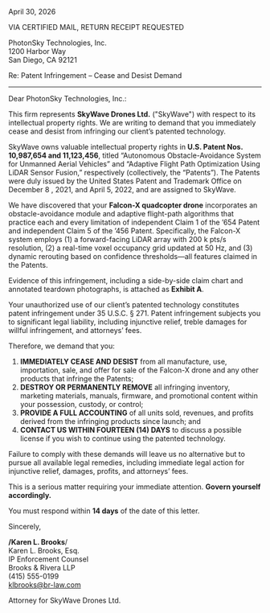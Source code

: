 April 30, 2026

VIA CERTIFIED MAIL, RETURN RECEIPT REQUESTED

PhotonSky Technologies, Inc.  
1200 Harbor Way  
San Diego, CA 92121

Re: Patent Infringement – Cease and Desist Demand

---

Dear PhotonSky Technologies, Inc.:

This firm represents **SkyWave Drones Ltd.** ("SkyWave") with respect to its intellectual property rights. We are writing to demand that you immediately cease and desist from infringing our client’s patented technology.

SkyWave owns valuable intellectual property rights in **U.S. Patent Nos. 10,987,654 and 11,123,456**, titled “Autonomous Obstacle-Avoidance System for Unmanned Aerial Vehicles” and “Adaptive Flight Path Optimization Using LiDAR Sensor Fusion,” respectively (collectively, the “Patents”). The Patents were duly issued by the United States Patent and Trademark Office on December 8 , 2021, and April 5, 2022, and are assigned to SkyWave.

We have discovered that your **Falcon-X quadcopter drone** incorporates an obstacle-avoidance module and adaptive flight-path algorithms that practice each and every limitation of independent Claim 1 of the ’654 Patent and independent Claim 5 of the ’456 Patent. Specifically, the Falcon-X system employs (1) a forward-facing LiDAR array with 200 k pts/s resolution, (2) a real-time voxel occupancy grid updated at 50 Hz, and (3) dynamic rerouting based on confidence thresholds—all features claimed in the Patents.

Evidence of this infringement, including a side-by-side claim chart and annotated teardown photographs, is attached as **Exhibit A**.

Your unauthorized use of our client’s patented technology constitutes patent infringement under 35 U.S.C. § 271. Patent infringement subjects you to significant legal liability, including injunctive relief, treble damages for willful infringement, and attorneys’ fees.

Therefore, we demand that you:

1. **IMMEDIATELY CEASE AND DESIST** from all manufacture, use, importation, sale, and offer for sale of the Falcon-X drone and any other products that infringe the Patents;
2. **DESTROY OR PERMANENTLY REMOVE** all infringing inventory, marketing materials, manuals, firmware, and promotional content within your possession, custody, or control;
3. **PROVIDE A FULL ACCOUNTING** of all units sold, revenues, and profits derived from the infringing products since launch; and
4. **CONTACT US WITHIN FOURTEEN (14) DAYS** to discuss a possible license if you wish to continue using the patented technology.

Failure to comply with these demands will leave us no alternative but to pursue all available legal remedies, including immediate legal action for injunctive relief, damages, profits, and attorneys’ fees.

This is a serious matter requiring your immediate attention. **Govern yourself accordingly.**

You must respond within **14 days** of the date of this letter.

Sincerely,

__/Karen L. Brooks__/  
Karen L. Brooks, Esq.  
IP Enforcement Counsel  
Brooks & Rivera LLP  
(415) 555-0199  
klbrooks@br-law.com

Attorney for SkyWave Drones Ltd. 